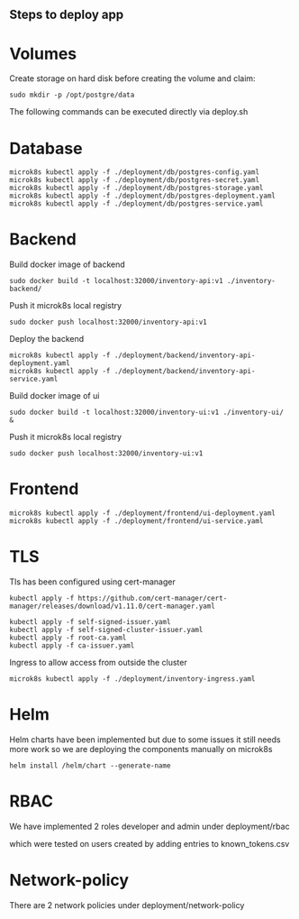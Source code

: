 

## Steps to deploy app


# Volumes

Create storage on hard disk before creating the volume and claim:
```
sudo mkdir -p /opt/postgre/data
```
The following commands can be executed directly via deploy.sh

# Database
```
microk8s kubectl apply -f ./deployment/db/postgres-config.yaml 
microk8s kubectl apply -f ./deployment/db/postgres-secret.yaml 
microk8s kubectl apply -f ./deployment/db/postgres-storage.yaml 
microk8s kubectl apply -f ./deployment/db/postgres-deployment.yaml 
microk8s kubectl apply -f ./deployment/db/postgres-service.yaml 
```
# Backend 

Build docker image of backend
```
sudo docker build -t localhost:32000/inventory-api:v1 ./inventory-backend/ 
```

Push it microk8s local registry
```
sudo docker push localhost:32000/inventory-api:v1 
```

Deploy the backend
```
microk8s kubectl apply -f ./deployment/backend/inventory-api-deployment.yaml 
microk8s kubectl apply -f ./deployment/backend/inventory-api-service.yaml 
```

Build docker image of ui
```
sudo docker build -t localhost:32000/inventory-ui:v1 ./inventory-ui/  &
```

Push it microk8s local registry
```
sudo docker push localhost:32000/inventory-ui:v1 
```


# Frontend
```
microk8s kubectl apply -f ./deployment/frontend/ui-deployment.yaml 
microk8s kubectl apply -f ./deployment/frontend/ui-service.yaml 
```

# TLS

Tls has been configured using cert-manager
```
kubectl apply -f https://github.com/cert-manager/cert-manager/releases/download/v1.11.0/cert-manager.yaml

kubectl apply -f self-signed-issuer.yaml
kubectl apply -f self-signed-cluster-issuer.yaml
kubectl apply -f root-ca.yaml
kubectl apply -f ca-issuer.yaml
``` 

Ingress to allow access from outside the cluster
```
microk8s kubectl apply -f ./deployment/inventory-ingress.yaml 
```

# Helm

Helm charts have been implemented but due to some issues it still needs more work  so we are deploying the components manually on microk8s

```
helm install /helm/chart --generate-name
```


# RBAC

We have implemented 2 roles developer and admin under deployment/rbac 

which were tested on users created by adding entries to known_tokens.csv

# Network-policy

There are 2 network policies under deployment/network-policy 

